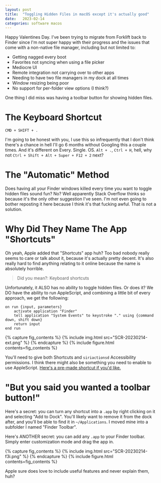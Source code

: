 ```yaml
---
layout: post
title:  "Toggling Hidden Files in macOS except it's actually good"
date:   2023-02-14
categories: software macos
---
```

Happy Valentines Day. I've been trying to migrate from Forklift back to Finder since I'm not super happy with their progress and the issues that come with a non-native file manager, including but not limited to:

- Getting nagged every boot
- Favorites not syncing when using a file picker
- Mediocre UI
- Remote integration not carrying over to other apps
- Needing to have two file managers in my dock at all times
- Window resizing being poor
- No support for per-folder view options (I think?)

One thing I did miss was having a toolbar button for showing hidden files.

# The Keyboard Shortcut

`CMD + SHIFT + .`

I'm going to be honest with you, I use this so infrequently that I don't think there's a chance in hell I'll go 6 months without Googling this a couple times. And it's different on Every. Single. OS. `Alt + .`, `Ctrl + H`, hell, why not `Ctrl + Shift + Alt + Super + F12 + 2` next?

# The "Automatic" Method

Does having all your Finder windows killed every time you want to toggle hidden files sound fun? No? Well apparently Stack Overflow thinks so because it's the only other suggestion I've seen. I'm not even going to bother reposting it here because I think it's that fucking awful. That is not a solution.

# Why Did They Name The App "Shortcuts"

Oh yeah, Apple added that "Shortcuts" app huh? Too bad nobody really seems to care or talk about it, because it's actually pretty decent. It's also really hard to find anything relating to it online because the name is absolutely horrible.

> Did you mean?: Keyboard shortcuts

Unfortunately, it ALSO has no ability to toggle hidden files. Or does it? We DO have the ability to run AppleScript, and combining a little bit of every approach, we get the following:

```applescript
on run {input, parameters}
	activate application "Finder"
	tell application "System Events" to keystroke "." using {command down, shift down}
	return input
end run
```

{% capture fig_contents %}
    {% include img.html src="SCR-20230214-ext.png" %}
{% endcapture %}
{%
    include figure.html
    contents=fig_contents
%}

You'll need to give both Shortcuts and `siriactionsd` Accessibility permissions. I think there might also be something you need to enable to use AppleScript. [Here's a pre-made shortcut if you'd like.](https://www.icloud.com/shortcuts/2d73e23025fd4a0e8f78c55600e92a04)

# "But you said you wanted a toolbar button!"

Here's a secret: you can turn any shortcut into a `.app` by right clicking on it and selecting "Add to Dock". You'll likely want to remove it from the dock after, and you'll be able to find it in `~/Applications`. I moved mine into a subfolder I named "Finder Toolbar".

Here's ANOTHER secret: you can add any `.app` to your Finder toolbar. Simply enter customization mode and drag the app in.

{% capture fig_contents %}
    {% include img.html src="SCR-20230214-f3i.png" %}
{% endcapture %}
{%
    include figure.html
    contents=fig_contents
%}

Apple sure does love to include useful features and never explain them, huh?